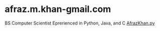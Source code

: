 # afraz.m.khan-gmail.com
BS Computer Scientist
Eprerienced in Python, Java, and C
[AfrazKhan.py](https://github.com/Godofwar96/Python.git)  

